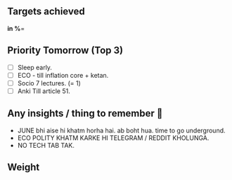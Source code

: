 
## Targets achieved
**in %**= 

## Priority Tomorrow (Top 3) 
- [ ] Sleep early.
- [ ] ECO - till inflation core + ketan.
- [ ] Socio 7 lectures. (= 1)
- [ ] Anki Till article 51.
## Any insights / thing to remember 📝

- JUNE bhi aise hi khatm horha hai. ab boht hua. time to go underground. 
- ECO POLITY KHATM KARKE HI TELEGRAM / REDDIT KHOLUNGA.
- NO TECH TAB TAK.
## Weight 

